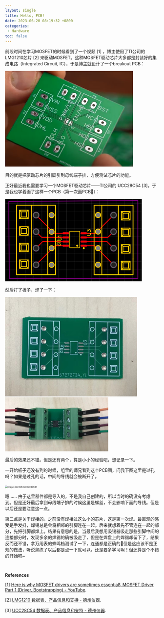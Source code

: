 ```yaml
---
layout: single
title: Hello, PCB!
date: 2023-06-20 08:19:32 +0800
categories: 
 - Hardware
toc: false
---
```


前段时间在学习MOSFET的时候看到了一个视频 [1] ，博主使用了TI公司的LMG1210芯片 [2] 来驱动MOSFET。这种MOSFET驱动芯片大多都是封装好的集成电路（Integrated Circuit, IC），于是博主就设计了一个breakout PCB：

<img src="https://github.com/HelloWorld-1017/blog-images/blob/main/migration/DeLLLaptop/image-20230620074547074.png" alt="image-20230620074547074" style="zoom:67%;" />

目的就是把驱动芯片的引脚引到母线端子排，方便测试芯片的功能。

正好最近我也需要学习一个MOSFET驱动芯片——TI公司的 UCC28C54 [3]，于是我也学着画了这样一个PCB（第一次画PCB）：

<img src="https://github.com/HelloWorld-1017/blog-images/blob/main/migration/DeLLLaptop/image-20230620075603340.png?raw=true" alt="image-20230620075603340" style="zoom:50%;" />

然后打了板子，焊了一下：

<img src="https://github.com/HelloWorld-1017/blog-images/blob/main/migration/DeLLLaptop/cbc3a7351d64ca1b365ae85474f3772.jpg?raw=true" alt="cbc3a7351d64ca1b365ae85474f3772" style="zoom: 50%;" />

<img src="https://github.com/HelloWorld-1017/blog-images/blob/main/migration/DeLLLaptop/2958a15261bbd1f513055838cc29ce8.jpg?raw=true" alt="2958a15261bbd1f513055838cc29ce8" style="zoom: 33%;" />

最后的效果还不错。但是还有两个，算是小小的经验吧，想记录一下。

一开始板子还没有到的时候，组里的师兄看到这个PCB图，问我下图这里是过孔吗？如果是过孔的话，中间的导线就会被断开了。

<img src="https://blogimages-1309804558.cos.ap-nanjing.myqcloud.com/DeLLLaptop/image-20230620080049641.png?raw=true" alt="image-20230620080049641" style="zoom:50%;" />

嗯...... 由于这里器件都是导入的，不是我自己创建的，所以当时的确没有考虑到。但是还好最后拿到母线端子排的时候这里是螺丝，不会影响下面的导线。但是以后还是要注意这一点。

第二点是关于焊接的。之前没有焊接过这么小的芯片，这是第一次焊。最直观的感受是手发抖，焊锡总是会将相邻的引脚连在一起。后来就想着先不管连在一起的部分，先把引脚都焊上。结果有意思的是，当最后我想用吸锡器吸走那些引脚中间的连接部分时，发现多余的焊锡的确被吸走了，但是在焊盘上的焊锡却留下了，结果反而还不错，拿万用表的蜂鸣档测试了一下，连通都是正确的但是这应该不是正规的做法，听说熟练了以后都是点一下就可以。还是要多学习啊！但还算是个不错的开始吧~

<br>

**References**

[1] [Here is why MOSFET drivers are sometimes essential!: MOSFET Driver Part 1 (Driver, Bootstrapping) - YouTube](https://www.youtube.com/watch?v=8swJ_Bnsgl4).

[2] [LMG1210 数据表、产品信息和支持 - 德州仪器](https://www.ti.com.cn/product/cn/LMG1210).

[3] [UCC28C54 数据表、产品信息和支持 - 德州仪器](https://www.ti.com.cn/product/cn/UCC28C54).